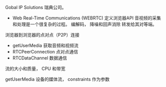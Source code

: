 Gobal IP Solutions 瑞典公司。  
- Web Real-Time Communications (WEBRTC)  定义浏览器API
音视频的采集和处理是一个很复杂的过程。 编解码， 降噪和回声消除 转发给其对等端。

浏览器到浏览器的点对点（P2P）连接 
- getUserMedia  获取音频和视频流
- RTCPeerConnection  点对点通信
- RTCDataChannel  数据通信

流的大小和质量， CPU 和带宽

getUserMedia 设备的媒体流， constraints 作为参数